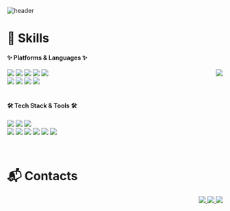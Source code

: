 ![header](https://capsule-render.vercel.app/api?type=Waving&color=timeGradient&height=300&section=header&text=Have%20a%20NICE%20day!🥰&fontSize=48)

# 💪 Skills
<div>
   <h4 align="left"> ✨ Platforms & Languages ✨ </h4> 
   <img align="right" src="https://github-readme-stats.vercel.app/api/top-langs/?username=seoeuncho&layout=compact">
   <img src="https://img.shields.io/badge/HTML5-E34F26?style=flat&logo=HTML5&logoColor=white" />
   <img src="https://img.shields.io/badge/CSS3-1572B6?style=flat&logo=CSS3&logoColor=white" />
   <img src="https://img.shields.io/badge/Sass-CC6699?style=flat&logo=Sass&logoColor=white" />
   <img src="https://img.shields.io/badge/JavaScript-F7DF1E?style=flat&logo=JavaScript&logoColor=white" />
   <img src="https://img.shields.io/badge/TypeScript-3178C6?style=flat&logo=TypeScript&logoColor=white" />
   <br>
   <img src="https://img.shields.io/badge/Vue.js-41B883?style=flat&logo=Vue.js&logoColor=white" />
   <img src="https://img.shields.io/badge/React-61DAFB?style=flat&logo=React&logoColor=white" />
   <img src="https://img.shields.io/badge/Next.js-000000?style=flat&logo=Next.js&logoColor=white" />
   <img src="https://img.shields.io/badge/GraphQL-E10098?style=flat&logo=GraphQL&logoColor=white" />
   <br><br>
</div>

<div>
   <h4> 🛠 Tech Stack & Tools 🛠 </h4>
   <img src="https://img.shields.io/badge/IntelliJ IDEA-000000?style=flat&logo=IntelliJ IDEA&logoColor=white" />
   <img src="https://img.shields.io/badge/Visual Studio Code-007ACC?style=flat&logo=Visual Studio Code&logoColor=white" />
   <img src="https://img.shields.io/badge/Swagger-85EA2D?style=flat&logo=Swagger&logoColor=white" />
   <br>
   <img src="https://img.shields.io/badge/Figma-F24E1E?style=flat&logo=Figma&logoColor=white" />
   <img src="https://img.shields.io/badge/Jira-0052CC?style=flat&logo=Jira&logoColor=white" />
   <img src="https://img.shields.io/badge/Slack-4A154B?style=flat&logo=Slack&logoColor=white" />
   <img src="https://img.shields.io/badge/GitHub-181717?style=flat&logo=GitHub&logoColor=white" />
   <img src="https://img.shields.io/badge/GitLab-FC6D26?style=flat&logo=GitLab&logoColor=white" />
   <img src="https://img.shields.io/badge/Firebase-FFCA28?style=flat&logo=Firebase&logoColor=white" />
</div>
<br><br>

# 📬 Contacts
<div align="right">
   <a href="mailto:jowestsilver@gmail.com">
      <img src="https://img.shields.io/badge/Mail-30B980?style=flat&logo=Gmail&logoColor=white" />
   </a>
   <a href="https://swamp-output-555.notion.site/Notion-List-379a790a01f04c338668b333dc539bcc">
      <img src="https://img.shields.io/badge/Notion-000000?style=flat&logo=Notion&logoColor=white" />
   </a>
   <a href="포폴 URL">
      <img src="https://img.shields.io/badge/Portfolio-DD0B78?style=flat&logo=Starship&logoColor=white" />
   </a>
</div>
<br><br>
